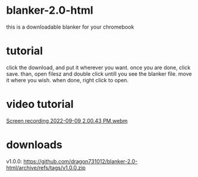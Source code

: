 # blanker-2.0-html
this is a downloadable blanker for your chromebook

# tutorial
click the download, and put it wherever you want. once you are done, click save. than, open filesz and double click untill you see the blanker file. move it where you wish. when done, right click to open.

# video tutorial
[Screen recording 2022-09-09 2.00.43 PM.webm](https://user-images.githubusercontent.com/105754685/189425012-d4c3e9e3-c351-434d-ab86-2274b54f8827.webm)

# downloads
v1.0.0: https://github.com/dragon731012/blanker-2.0-html/archive/refs/tags/v1.0.0.zip
